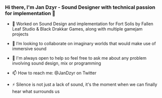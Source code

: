 ### Hi there, I'm Jan Dzyr - Sound Designer with technical passion for implementation 👋


- 🔭 Worked on Sound Design and implementation for Fort Solis by Fallen Leaf Studio & Black Drakkar Games, along with multiple gamejam projects
- 👯 I’m looking to collaborate on imaginary worlds that would make use of immersive sound
- 💬 I'm always open to help so feel free to ask me about any problem involving sound design, mix or programming
- 📫 How to reach me: @JanDzyr on Twitter

- ⚡ Silence is not just a lack of sound, it's the moment when we can finally hear what surrounds us
